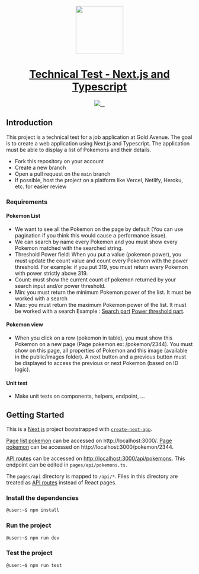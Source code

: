 <p align="center">
  <a href="https://goldavenue.com">
    <img src="https://images.teamtailor-cdn.com/images/s3/teamtailor-production/logotype-v3/image_uploads/ec20fa93-9b62-4681-b095-0d27a9cfa1df/original.png" height="128">
    <h1 align="center">Technical Test - Next.js and Typescript</h1>
  </a>
</p>

<p align="center">
  <a aria-label="Node version" href="https://nodejs.org/en/">
    <img src="https://img.shields.io/badge/node->=%20v16-red">
  </a>
  <a aria-label="NPM version" href="https://www.npmjs.com/">
    <img alt="" src="https://img.shields.io/badge/npm->=%20v8-blue">
  </a>
  <a aria-label="Typescript version" href="https://www.typescriptlang.org/">
    <img alt="" src="https://img.shields.io/badge/typescript-4.7.2-yellow">
  </a>
  <a aria-label="React version" href="https://reactjs.org/">
    <img alt="" src="https://img.shields.io/badge/react-18.2.0-green">
  </a>
</p>

## Introduction

This project is a technical test for a job application at Gold Avenue. 
The goal is to create a web application using Next.js and Typescript. The application must be able to display a list of Pokemons and their details.


- Fork this repository on your account
- Create a new branch
- Open a pull request on the `main` branch
- If possible, host the project on a platform like Vercel, Netlify, Heroku, etc. for easier review

### Requirements

#### Pokemon List

- We want to see all the Pokemon on the page by default (You can use pagination if you think this would cause a performance issue).
- We can search by name every Pokemon and you must show every Pokemon matched with the searched string.
- Threshold Power field: When you put a value (pokemon power), you must update the count value and count every Pokemon with the power threshold. For example: if you put 319, you must return every Pokemon with power strictly above 319.
- Count: must show the current count of pokemon returned by your search input and/or power threshold.
- Min: you must return the minimum Pokemon power of the list. It must be worked with a search
- Max: you must return the maximum Pokemon power of the list. It must be worked with a search
  Example : [Search part](with-search.png) [Power threshold part](with-threshold.png).

#### Pokemon view

- When you click on a row (pokemon in table), you must show this Pokemon on a new page (Page pokemon ex: /pokemon/2344). You must show on this page, all properties of Pokemon and this image (available in the public/images folder). 
A next button and a previous button must be displayed to access the previous or next Pokemon (based on ID logic).

#### Unit test

- Make unit tests on components, helpers, endpoint, ...

## Getting Started

This is a [Next.js](https://nextjs.org/) project bootstrapped with [`create-next-app`](https://github.com/vercel/next.js/tree/canary/packages/create-next-app).

[Page list pokemon](http://localhost:3000/) can be accessed on http://localhost:3000/.
[Page pokemon](http://localhost:3000/pokemon/2344) can be accessed on http://localhost:3000/pokemon/2344.

[API routes](https://nextjs.org/docs/api-routes/introduction) can be accessed on [http://localhost:3000/api/pokemons](http://localhost:3000/api/pokemons). This endpoint can be edited in `pages/api/pokemons.ts`.

The `pages/api` directory is mapped to `/api/*`. Files in this directory are treated as [API routes](https://nextjs.org/docs/api-routes/introduction) instead of React pages.

### Install the dependencies

```bash
@user:~$ npm install
```

### Run the project

```bash
@user:~$ npm run dev
```

### Test the project

```bash
@user:~$ npm run test
```
